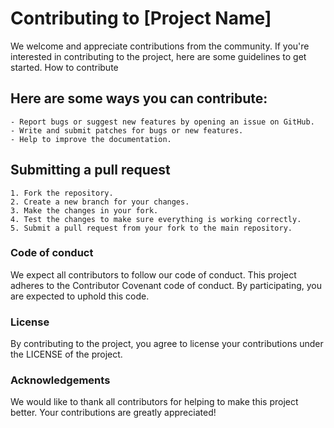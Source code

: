 # Contributing to [Project Name]

We welcome and appreciate contributions from the community. If you're interested in contributing to the project, here are some guidelines to get started.
How to contribute

## Here are some ways you can contribute:

    - Report bugs or suggest new features by opening an issue on GitHub.
    - Write and submit patches for bugs or new features.
    - Help to improve the documentation.

## Submitting a pull request

    1. Fork the repository.
    2. Create a new branch for your changes.
    3. Make the changes in your fork.
    4. Test the changes to make sure everything is working correctly.
    5. Submit a pull request from your fork to the main repository.

### Code of conduct

We expect all contributors to follow our code of conduct. This project adheres to the Contributor Covenant code of conduct. By participating, you are expected to uphold this code.

### License

By contributing to the project, you agree to license your contributions under the LICENSE of the project.

### Acknowledgements

We would like to thank all contributors for helping to make this project better. Your contributions are greatly appreciated!
